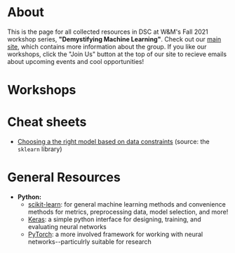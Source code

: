 # About

This is the page for all collected resources in DSC at W&M's Fall 2021 workshop series, **"Demystifying Machine Learning"**. Check out our [main site](https://gdsc.community.dev/william-mary/), which contains more information about the group. If you like our workshops, click the "Join Us" button at the top of our site to recieve emails about upcoming events and cool opportunities!

# Workshops

# Cheat sheets

- [Choosing a the right model based on data constraints](https://scikit-learn.org/stable/_static/ml_map.png) (source: the `sklearn` library)

# General Resources

- **Python:**
  -  [scikit-learn](https://scikit-learn.org/stable/): for general machine learning methods and convenience methods for metrics, preprocessing data, model selection, and more!
  -  [Keras](https://keras.io/): a simple python interface for designing, training, and evaluating neural networks
  -  [PyTorch](https://pytorch.org/): a more involved framework for working with neural networks--particulrly suitable for research
